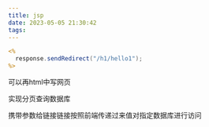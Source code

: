 ```yaml
---
title: jsp
date: 2023-05-05 21:30:42
tags:  
---
```

```jsp
<%
  response.sendRedirect("/h1/hello1");
%>
```

可以再html中写网页

实现分页查询数据库

携带参数给链接链接按照前端传递过来值对指定数据库进行访问